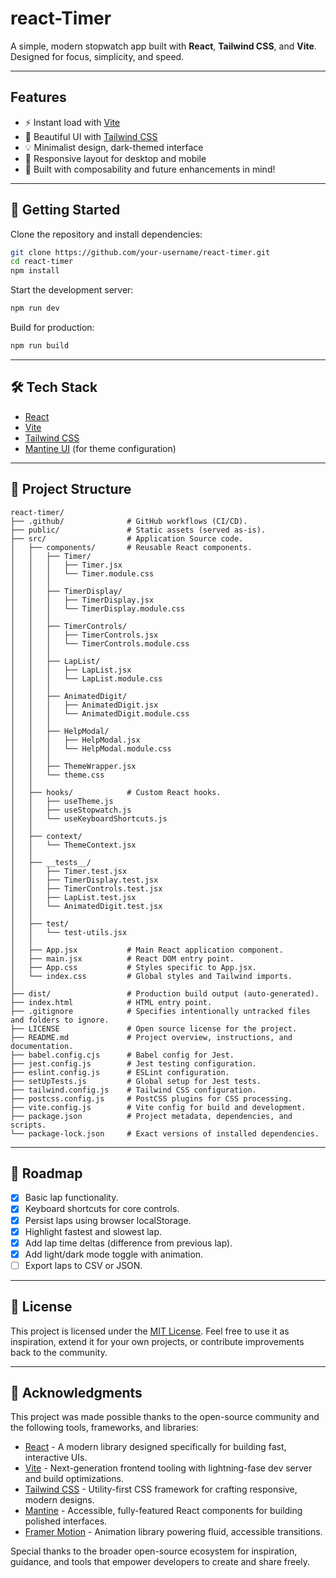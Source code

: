 # react-Timer

A simple, modern stopwatch app built with **React**, **Tailwind CSS**, and **Vite**. Designed for focus, simplicity, and speed.

---

## Features

- ⚡ Instant load with [Vite](https://vitejs.dev/)
- 🎨 Beautiful UI with [Tailwind CSS](https://tailwindcss.com/)
- 💡 Minimalist design, dark-themed interface
- 📱 Responsive layout for desktop and mobile
- 🧠 Built with composability and future enhancements in mind!

---

## 🚀 Getting Started

Clone the repository and install dependencies:

```bash
git clone https://github.com/your-username/react-timer.git
cd react-timer
npm install
```

Start the development server:

```bash
npm run dev
```

Build for production:

```bash
npm run build
```

---

## 🛠️ Tech Stack

- [React](https://reactjs.org/)
- [Vite](https://vitejs.dev/)
- [Tailwind CSS](https://tailwindcss.com/)
- [Mantine UI](https://mantine.dev/) (for theme configuration)

---

## 📁 Project Structure

```
react-timer/
├── .github/              # GitHub workflows (CI/CD).
├── public/               # Static assets (served as-is).
├── src/                  # Application Source code.
│   ├── components/       # Reusable React components.
│   │   ├── Timer/
│   │   │   ├── Timer.jsx
│   │   │   └── Timer.module.css
│   │   │
│   │   ├── TimerDisplay/
│   │   │   ├── TimerDisplay.jsx
│   │   │   └── TimerDisplay.module.css
│   │   │
│   │   ├── TimerControls/
│   │   │   ├── TimerControls.jsx
│   │   │   └── TimerControls.module.css
│   │   │
│   │   ├── LapList/
│   │   │   ├── LapList.jsx
│   │   │   └── LapList.module.css
│   │   │
│   │   ├── AnimatedDigit/
│   │   │   ├── AnimatedDigit.jsx
│   │   │   └── AnimatedDigit.module.css
│   │   │
│   │   ├── HelpModal/
│   │   │   ├── HelpModal.jsx
│   │   │   └── HelpModal.module.css
│   │   │
│   │   ├── ThemeWrapper.jsx
│   │   └── theme.css
│   │     
│   ├── hooks/            # Custom React hooks.
│   │   ├── useTheme.js
│   │   ├── useStopwatch.js
│   │   └── useKeyboardShortcuts.js
│   │
│   ├── context/
│   │   └── ThemeContext.jsx
│   │
│   ├── __tests__/
│   │   ├── Timer.test.jsx
│   │   ├── TimerDisplay.test.jsx
│   │   ├── TimerControls.test.jsx
│   │   ├── LapList.test.jsx
│   │   └── AnimatedDigit.test.jsx
│   │
│   ├── test/
│   │   └── test-utils.jsx
│   │
│   ├── App.jsx           # Main React application component.
│   ├── main.jsx          # React DOM entry point.
│   ├── App.css           # Styles specific to App.jsx.
│   └── index.css         # Global styles and Tailwind imports.
│
├── dist/                 # Production build output (auto-generated).
├── index.html            # HTML entry point.
├── .gitignore            # Specifies intentionally untracked files and folders to ignore.
├── LICENSE               # Open source license for the project.
├── README.md             # Project overview, instructions, and documentation.
├── babel.config.cjs      # Babel config for Jest.
├── jest.config.js        # Jest testing configuration.
├── eslint.config.js      # ESLint configuration.
├── setUpTests.js         # Global setup for Jest tests.
├── tailwind.config.js    # Tailwind CSS configuration.
├── postcss.config.js     # PostCSS plugins for CSS processing.
├── vite.config.js        # Vite config for build and development.
├── package.json          # Project metadata, dependencies, and scripts.
└── package-lock.json     # Exact versions of installed dependencies.
```

---

## 🎯 Roadmap

- [x] Basic lap functionality.
- [x] Keyboard shortcuts for core controls.
- [x] Persist laps using browser localStorage.
- [x] Highlight fastest and slowest lap.
- [x] Add lap time deltas (difference from previous lap).
- [x] Add light/dark mode toggle with animation.
- [ ] Export laps to CSV or JSON.

---

## 📄 License

This project is licensed under the [MIT License](./LICENSE).
Feel free to use it as inspiration, extend it for your own projects, or contribute improvements back to the community.

---

## 🙌 Acknowledgments

This project was made possible thanks to the open-source community and the following tools, frameworks, and libraries:

- [React](https://react.dev) - A modern library designed specifically for building fast, interactive UIs.
- [Vite](https://vitejs.dev/) - Next-generation frontend tooling with lightning-fase dev server and build optimizations.
- [Tailwind CSS](https://tailwindcss.com/) - Utility-first CSS framework for crafting responsive, modern designs.
- [Mantine](https://mantine.dev/) - Accessible, fully-featured React components for building polished interfaces.
- [Framer Motion](https://www.framer.com/motion/) - Animation library powering fluid, accessible transitions.

Special thanks to the broader open-source ecosystem for inspiration, guidance, and tools that empower developers to create and share freely.
